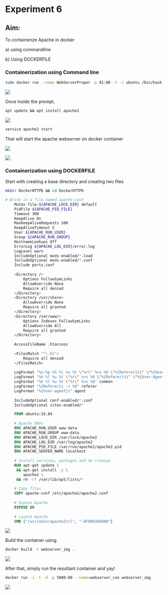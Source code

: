 # Experiment 6

## Aim:

To containerize Apache in docker 

a) using commandline 

b) Using DOCKERFILE



### Containerization using Command line

```bash
sudo docker run --name WebServerProper -p 81:80 -t -i ubuntu /bin/bash
```

![](../img//home/akuma/Screenshots/Cheese_Thu-16Apr20_22.06.png)

Once inside the prompt, 

```bash
apt update && apt install apache2 
```

![](../img//home/akuma/Screenshots/Cheese_Thu-16Apr20_21.54.png)

```bash
service apache2 start
```

That will start the apache webserver on docker container

![](../img//home/akuma/Screenshots/Cheese_Thu-16Apr20_22.14.png)

![](../img//home/akuma/Screenshots/Cheese_Thu-16Apr20_22.16.png)

### Containerization using DOCKERFILE

Start with creating a base directory and creating two files 

```bash
mkdir DockerHTTPD && cd DockerHTTPD
```

```bash
# Write in a file named apache-conf
    Mutex file:${APACHE_LOCK_DIR} default
    PidFile ${APACHE_PID_FILE}
    Timeout 300
    KeepAlive On
    MaxKeepAliveRequests 100
    KeepAliveTimeout 5
    User ${APACHE_RUN_USER}
    Group ${APACHE_RUN_GROUP}
    HostnameLookups Off
    ErrorLog ${APACHE_LOG_DIR}/error.log
    LogLevel warn
    IncludeOptional mods-enabled/*.load
    IncludeOptional mods-enabled/*.conf
    Include ports.conf
     
    <Directory />
        Options FollowSymLinks
        AllowOverride None
        Require all denied
    </Directory>
    <Directory /usr/share>
        AllowOverride None
        Require all granted
    </Directory>
    <Directory /var/www/>
        Options Indexes FollowSymLinks
        AllowOverride All
        Require all granted
    </Directory>
     
    AccessFileName .htaccess
     
    <FilesMatch "^\.ht">
        Require all denied
    </FilesMatch>
     
    LogFormat "%v:%p %h %l %u %t \"%r\" %>s %O \"%{Referer}i\" \"%{User-Agent}i\"" vhost_combined
    LogFormat "%h %l %u %t \"%r\" %>s %O \"%{Referer}i\" \"%{User-Agent}i\"" combined
    LogFormat "%h %l %u %t \"%r\" %>s %O" common
    LogFormat "%{Referer}i -> %U" referer
    LogFormat "%{User-agent}i" agent
     
    IncludeOptional conf-enabled/*.conf
    IncludeOptional sites-enabled/*
```

```dockerfile
    FROM ubuntu:16.04
     
    # Apache ENVs
    ENV APACHE_RUN_USER www-data
    ENV APACHE_RUN_GROUP www-data
    ENV APACHE_LOCK_DIR /var/lock/apache2
    ENV APACHE_LOG_DIR /var/log/apache2
    ENV APACHE_PID_FILE /var/run/apache2/apache2.pid
    ENV APACHE_SERVER_NAME localhost
     
    # Install services, packages and do cleanup
    RUN apt-get update \
     && apt-get install -y \
        apache2 \
     && rm -rf /var/lib/apt/lists/*
     
    # Copy files
    COPY apache-conf /etc/apache2/apache2.conf
     
    # Expose Apache
    EXPOSE 80
     
    # Launch Apache
    CMD ["/usr/sbin/apache2ctl", "-DFOREGROUND"]
```

![](../img//home/akuma/Screenshots/Cheese_Thu-16Apr20_22.22.png)

Build the container using 

```bash
docker build -t webserver_img .
```

![](../img//home/akuma/Screenshots/Cheese_Thu-16Apr20_22.31.png)

After that, simply run the resultant container and yay!

```bash
docker run -i -t -d -p 5000:80 --name=webserver_con webserver_img
```

![](../img//home/akuma/Screenshots/Cheese_Thu-16Apr20_22.34.png)


